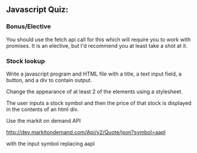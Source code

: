 ## Javascript Quiz:

### Bonus/Elective
You should use the fetch api call for this which will require you to work with promises. It is an elective, but I'd recommend you at least take a shot at it.

### Stock lookup

Write a javascript program and HTML file with a title, a text input field,
a button, and a div to contain output.

Change the appearance of at least 2 of the elements using a stylesheet.

The user inputs a stock symbol and then the price of that stock is displayed
in the contents of an html div.

Use the markit on demand API

http://dev.markitondemand.com/Api/v2/Quote/json?symbol=aapl

with the input symbol replacing aapl
